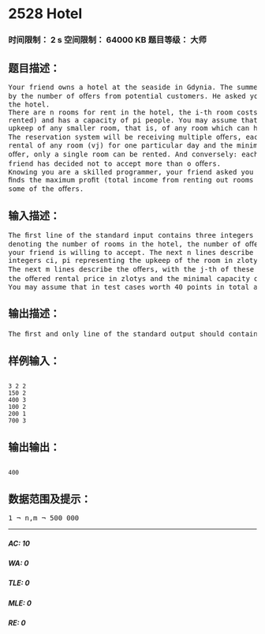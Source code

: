 # 2528 Hotel   
### 时间限制： 2 s     空间限制： 64000 KB     题目等级： 大师  
## 题目描述：  

<pre>
Your friend owns a hotel at the seaside in Gdynia. The summer season is just starting and he is overwhelmed  
by the number of oﬀers from potential customers. He asked you for help in preparing a reservation system for  
the hotel.  
There are n rooms for rent in the hotel, the i-th room costs your friend ci zlotys of upkeep (only if it is  
rented) and has a capacity of pi people. You may assume that the upkeep of a room is never cheaper than the  
upkeep of any smaller room, that is, of any room which can hold a smaller number of people.  
The reservation system will be receiving multiple oﬀers, each of them specifying the amount of zlotys for  
rental of any room (vj) for one particular day and the minimal capacity of the requested room (dj). For each  
oﬀer, only a single room can be rented. And conversely: each room can accommodate only a single oﬀer. Your  
friend has decided not to accept more than o oﬀers.  
Knowing you are a skilled programmer, your friend asked you to implement the part of the system which  
ﬁnds the maximum proﬁt (total income from renting out rooms minus their upkeep) he can make by accepting  
some of the oﬀers.
</pre>
  
  
## 输入描述：  

<pre>
The ﬁrst line of the standard input contains three integers n, m, and o (1 ¬ n,m ¬ 500 000, 1 ¬ o ¬ min(m, n)),  
denoting the number of rooms in the hotel, the number of oﬀers received and the maximum number of oﬀers  
your friend is willing to accept. The next n lines describe the rooms, with the i-th of these lines containing two  
integers ci, pi representing the upkeep of the room in zlotys and the capacity of the room (1 ¬ ci, pi ¬ 109).  
The next m lines describe the oﬀers, with the j-th of these lines containing two integers vj , dj representing  
the oﬀered rental price in zlotys and the minimal capacity of the requested room (1 ¬ vj , dj ¬ 109).  
You may assume that in test cases worth 40 points in total an additional inequality n,m ¬ 100 holds.
</pre>
  
  
## 输出描述：  

<pre>
The ﬁrst and only line of the standard output should contain one integer equal to the maximum proﬁt yourfriend can achieve accepting at most o of the oﬀers. Note that the proﬁt might get big.
</pre>
  
  
## 样例输入：  

<pre><code>
3 2 2  
150 2  
400 3  
100 2  
200 1  
700 3
</code></pre>
  
  
## 输出输出：  

<pre><code>
400
</code></pre>
  
  
## 数据范围及提示：  

<pre>
1 ¬ n,m ¬ 500 000
</pre>
  
  
***  

##### AC: 10  
##### WA: 0  
##### TLE: 0  
##### MLE: 0  
##### RE: 0  
